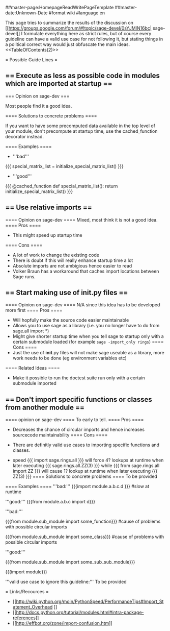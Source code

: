 ##master-page:HomepageReadWritePageTemplate
##master-date:Unknown-Date
#format wiki
#language en

This page tries to summarize the results of the discussion on [[https://groups.google.com/forum/#!topic/sage-devel/0sYJMlN16bc| sage-devel]]
I formulate everything here as strict rules, but of course every guideline can have a valid use case for not following it, but stating things in a political correct way would just obfuscate the main ideas.
<<TableOfContents(2)>>

= Possible Guide Lines =



== Execute as less as possible code in modules which are imported at startup ==
----
=== Opinion on sage-dev ===

Most people find it a good idea.

==== Solutions to concrete problems ====

If you want to have some precomputed data available in the top level of your module, don't precompute at startup time, use the cached_function decorator instead.

==== Examples ====
 * '''bad'''

{{{
special_matrix_list = initialize_special_matrix_list()
}}}

 * '''good'''

{{{
@cached_function
def special_matrix_list():
    return initialize_special_matrix_list()
}}}


== Use relative imports ==
----
==== Opinion on sage-dev ====
Mixed, most think it is not a good idea.
==== Pros ====
 * This might speed up startup time

==== Cons ====
 * A lot of work to change the existing code
 * There is doubt if this will really enhance startup time a lot
 * Absolute imports are not ambigious hence easier to read
 * Volker Braun has a workaround that caches import locations between Sage runs.

== Start making use of __init__.py files ==
----
==== Opinion on sage-dev ====
N/A since this idea has to be developed more first
==== Pros ====
 * Will hopfully make the source code easier maintainable
 * Allows you to use sage as a library (i.e. you no longer have to do from sage.all import *)
 * Might give shorter startup time when you tell sage to startup only with a certain submodule loaded (for example `sage -import_only rings`)
==== Cons ====
 * Just the use of __init__.py files will not make sage useable as a library, more work needs to be done (eg environment variables etc)

==== Related Ideas ====
 * Make it possible to run the doctest suite run only with a certain submodule imported 


== Don't import specific functions or classes from another module ==
----

==== opinion on sage-dev ====
To early to tell.
==== Pros ====
 * Decreases the chance of circular imports and hence increases sourcecode maintainability
==== Cons ====
 * There are definitly valid use cases to importing specific functions and classes.

 * speed 
{{{
import sage.rings.all
}}} 
will force 4? lookups at runtime when later executing 
{{{
sage.rings.all.ZZ(3)
}}}
while
{{{
from sage.rings.all import ZZ
}}}
will cause 1? lookup at runtime when later executing
{{{
ZZ(3)
}}}
==== Solutions to concrete problems ====
To be provided

==== Examples ====
'''bad:'''  {{{import module.a.b.c.d }}}  #slow at runtime

'''good:'''   {{{from module.a.b.c import d}}}

'''bad:'''

{{{from module.sub_module import some_function}}} #cause of problems with possible circular imports

{{{from module.sub_module import some_class}}}  #cause of problems with possible circular imports


'''good:'''

{{{from module.sub_module import some_sub_sub_module}}}

{{{import module}}}


'''valid use case to ignore this guideline:'''
To be provided

= Links/Recources =
 * [[http://wiki.python.org/moin/PythonSpeed/PerformanceTips#Import_Statement_Overhead ]]
 * [[http://docs.python.org/tutorial/modules.html#intra-package-references]]
 * [[http://effbot.org/zone/import-confusion.htm]]
